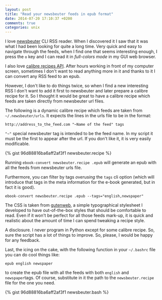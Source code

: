 ```yaml
---
layout: post
title: "Read your newsbeuter feeds in epub format"
date: 2014-07-20 17:10:37 +0200
comments: true
categories: unix
---
```

I love [newsbeuter](http://www.newsbeuter.org/) CLI RSS reader. When I discovered it I saw that it was what I had been looking for quite a long time. Very quick and easy to navigate through the feeds, when I find one that seems interesting enough, I press the `o` key and I can read it in *full-colors mode* in my GUI web browser.

I also love [calibre recipes API](http://manual.calibre-ebook.com/news_recipe.html). After hours working in front of my computer screen, sometimes I don't want to read anything more in it and thanks to it I can convert any RSS feed to an epub.

However, I don't like to do things twice, so when I find a new interesting RSS I don't want to add it first to newsbeuter and later prepare a calibre recipe for it. So I thought it would be great to have a calibre recipe which feeds are taken directly from newsbeuter url files.

The following is a dynamic calibre recipe which feeds are taken from `~/.newsbeuter/urls`. It expects the lines in the urls file to be in the format:

    http://address_to_the_feed.com "~Name of the feed" tags

`"~"` special newsbeuter tag is intended to be the feed name. In my script it must be the first to appear after the url. If you don't like it, it is very easily modificable.

{% gist 96d88816ba6aff2af3f1 newsbeuter.recipe %}

Running `ebook-convert newsbeuter.recipe .epub` will generate an epub with all the feeds from newsbeuter urls file.

Furthermore, you can filter by tags *overusing* the `tags` cli option (which will introduce that tags in the meta information for the e-book generated, but in fact it is good).

    ebook-convert newsbeuter.recipe .epub --tags="english,newspaper"

The CSS is taken from [gutenweb](http://lamarciana.github.io/gutenweb/), a simple typographical stylesheet I developed to have out-of-the-box styles that should be comfortable to read. Even if it won't be perfect for all those feeds mark-up, it is quick and realistic about the amount of time I can spend tweaking a recipe style.

A disclosure. I never program in Python except for some calibre recipe. So, sure the script has a lot of things to improve. So, please, I would be happy for any feedback.

Last, the icing on the cake, with the following function in your `~/.bashrc` file you can do cool things like:

    epub english newspaper

to create the epub file with all the feeds with both `english` and `newspaper`tags. Of course, substitute in it the path to the `newsbeuter.recipe` file for the one you need.

{% gist 96d88816ba6aff2af3f1 newsbeuter.bash %}
